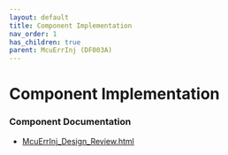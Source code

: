 ```yaml
---
layout: default
title: Component Implementation
nav_order: 1
has_children: true
parent: McuErrInj (DF003A)
---
```

# Component Implementation
### Component Documentation

- [McuErrInj_Design_Review.html](doc/McuErrInj_Design_Review.html)


